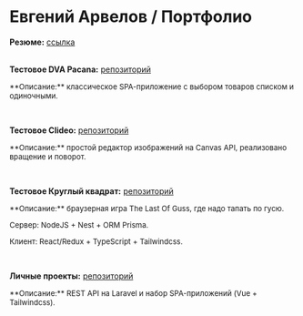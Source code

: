 # Евгений Арвелов / Портфолио

**Резюме:** [ссылка](https://spb.hh.ru/resume/fd4148bcff040ea98e0039ed1f614f776e4550)
<br><br>

**Тестовое DVA Pacana:** [репозиторий](https://github.com/udjin-arvel/dva_pacana_test_task.git)
<p style="font-size: small">**Описание:** классическое SPA-приложение с выбором товаров списком и одиночными.</p>
<br>

**Тестовое Clideo:** [репозиторий](https://github.com/udjin-arvel/clideo_test.git)
<p style="font-size: small">**Описание:** простой редактор изображений на Сanvas API, реализовано вращение и поворот.</p>
<br>

**Тестовое Круглый квадрат:** [репозиторий](https://github.com/udjin-arvel/circlesquare_test.git)
<p style="font-size: small">**Описание:** браузерная игра The Last Of Guss, где надо тапать по гусю.</p>
<p style="font-size: small">Сервер: NodeJS + Nest + ORM Prisma.</p>
<p style="font-size: small">Клиент: React/Redux + TypeScript + Tailwindcss.</p>
<br>

**Личные проекты:** [репозиторий](https://github.com/udjin-arvel/newapi.git)
<p style="font-size: small">**Описание:** REST API на Laravel и набор SPA-приложений (Vue + Tailwindcss).</p>

